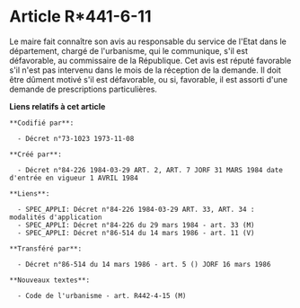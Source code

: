 # Article R*441-6-11

Le maire fait connaître son avis au responsable du service de l'Etat dans le département, chargé de l'urbanisme, qui le
communique, s'il est défavorable, au commissaire de la République. Cet avis est réputé favorable s'il n'est pas intervenu
dans le mois de la réception de la demande. Il doit être dûment motivé s'il est défavorable, ou si, favorable, il est assorti
d'une demande de prescriptions particulières.

**Liens relatifs à cet article**

	**Codifié par**:

	  - Décret n°73-1023 1973-11-08

	**Créé par**:

	  - Décret n°84-226 1984-03-29 ART. 2, ART. 7 JORF 31 MARS 1984 date d'entrée en vigueur 1 AVRIL 1984

	**Liens**:

	  - SPEC_APPLI: Décret n°84-226 1984-03-29 ART. 33, ART. 34 : modalités d'application
	  - SPEC_APPLI: Décret n°84-226 du 29 mars 1984 - art. 33 (M)
	  - SPEC_APPLI: Décret n°86-514 du 14 mars 1986 - art. 11 (V)

	**Transféré par**:

	  - Décret n°86-514 du 14 mars 1986 - art. 5 () JORF 16 mars 1986

	**Nouveaux textes**:

	  - Code de l'urbanisme - art. R442-4-15 (M)
